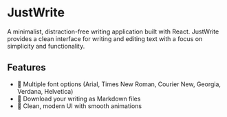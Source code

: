 # JustWrite

A minimalist, distraction-free writing application built with React. JustWrite provides a clean interface for writing and editing text with a focus on simplicity and functionality.

## Features

- 🎨 Multiple font options (Arial, Times New Roman, Courier New, Georgia, Verdana, Helvetica)
- 💾 Download your writing as Markdown files
- 🎯 Clean, modern UI with smooth animations
